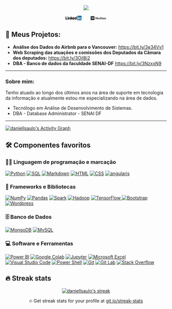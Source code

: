 <!-- [![author](https://img.shields.io/badge/author-daniellsaulo-red.svg)](https://www.linkedin.com/in/daniellsaulo) [![](https://img.shields.io/badge/python-3.7+-blue.svg)](https://www.python.org/downloads/release/python-3104/) [![GPLv3 license](https://img.shields.io/badge/License-GPLv3-blue.svg)](http://perso.crans.org/besson/LICENSE.html) [![contributions welcome](https://img.shields.io/badge/contributions-welcome-brightgreen.svg?style=flat)](https://github.com/daniellsaulo/data_science/issues) [![wakatime](https://wakatime.com/badge/user/5bc6d2ac-410f-444a-bca6-2e145aff0fa0.svg)](https://wakatime.com/@5bc6d2ac-410f-444a-bca6-2e145aff0fa0) -->

<p align="center">
  <img src="/img/github_cover.png" >
</p>

<!-- Aqui você encontra os *notebooks* dos meus projetos na área de Data Science, Machine Learning e Deep Learning. -->
<p align="center">
  <a href="https://linkedin.com/in/daniellsaulo/"><img src="/img/linkedin.png" width="10%" ></a> &#8287;&#8287;&#8287;&#8287;&#8287; <a href="https://medium.com/@daniellsaulo"><img src="/img/medium.png"  width="10%" ></a>
</p>

## 📘 Meus Projetos:

- **Análise dos Dados do Airbnb para o Vancouver:** https://bit.ly/3e34Vv1
- **Web Scraping das atuações e comissões dos Deputados da Câmara dos deputados:** https://bit.ly/3Ojl8i2
- **DBA - Banco de dados da faculdade SENAI-DF** https://bit.ly/3NzxxN9

---

### Sobre mim:

Tenho atuado ao longo dos últimos anos na área de suporte em tecnologia da informação e atualmente estou me especializando na área de dados.

* Tecnólogo em Análise de Desenvolvimento de Sistemas.
* DBA - Database Administrator - SENAI DF

---


<a href="https://github.com/ashutosh00710/github-readme-activity-graph"><img alt="daniellsaulo's Activity Graph" src="https://activity-graph.herokuapp.com/graph?username=daniellsaulo&theme=react-dark&hide_border=true" /></a>

## 🛠️ Componentes favoritos 

### 👨‍💻 Linguagem de programação e marcação

<p>
    <a href="https://github.com/search?q=user%3Adaniellsaulo+language%3Apython"><img alt="Python" src="https://img.shields.io/badge/Python-14354C.svg?logo=python&logoColor=white"></a>
    <a href="https://github.com/search?q=user%3Adaniellsaulo+language%3Asql"><img alt="SQL" src="https://custom-icon-badges.herokuapp.com/badge/SQL-025E8C.svg?logo=database&logoColor=white"></a>
    <a href="https://github.com/search?q=user%3Adaniellsaulo+language%3Amarkdown"><img alt="Markdown" src="https://img.shields.io/badge/Markdown-000000.svg?logo=markdown&logoColor=white"></a>
    <a href="https://github.com/search?q=user%3Adaniellsaulo+language%3Ahtml"><img alt="HTML" src="https://img.shields.io/badge/HTML-E34F26.svg?logo=html5&logoColor=white"></a>
    <a href="https://github.com/search?q=user%3Adaniellsaulo+language%3Acss"><img alt="CSS" src="https://img.shields.io/badge/CSS-1572B6.svg?logo=css3&logoColor=white"></a>    
    <!-- <a href="https://github.com/search?q=user%3Adaniellsaulo+language%3Asass"><img alt="SASS" src="https://img.shields.io/badge/Sass-hotpink.svg?logo=SASS&logoColor=white"></a>
    <a href="https://github.com/search?q=user%3Adaniellsaulo+language%3Ajavascript"><img alt="JavaScript" src="https://img.shields.io/badge/JavaScript-F7DF1E.svg?logo=javascript&logoColor=black"></a>
    <a href="https://github.com/search?q=user%3Adaniellsaulo+language%3AtypeScript"><img alt="TypeScript" src="https://img.shields.io/badge/TypeScript-007ACC.svg?logo=typescript&logoColor=white"></a> -->
    <a href="https://github.com/search?q=user%3Adaniellsaulo+language%3Ajavascript"><img alt="angularjs" src="https://img.shields.io/badge/angularjs-008080.svg?logo=angularjs&logoColor=white"></a>
    <!-- <a href="https://github.com/search?q=user%3Adaniellsaulo+language%3Aphp"><img alt="PHP" src="https://img.shields.io/badge/PHP-777BB4.svg?logo=php&logoColor=white"></a>
    <a href="https://github.com/search?q=user%3Adaniellsaulo+language%3Aruby"><img alt="Ruby" src="https://img.shields.io/badge/Ruby-CC342D.svg?logo=ruby&logoColor=white"></a> -->
    <!-- <a href="https://github.com/search?q=user%3Adaniellsaulo+language%3Ar"><img alt="R" src="https://img.shields.io/badge/R-276DC3.svg?logo=r&logoColor=white"></a> -->
    <!-- <a href="https://github.com/search?q=user%3Adaniellsaulo+language%3Adaxstudio"><img alt="Linguagem DAX" src="https://img.shields.io/badge/DAX%20Language-2671E5.svg?logo=daxstudio&logoColor=white"></a>
    <a href="https://github.com/search?q=user%3Adaniellsaulo+language%3Am"><img alt="Linguagem M" src="https://custom-icon-badges.herokuapp.com/badge/M%20Language-E61B23.svg?logo=M&logoColor=white"></a>
    <a href="https://github.com/search?q=user%3Adaniellsaulo+language%3Afigma"><img alt="Figma" src="https://img.shields.io/badge/Figma-F24E1E.svg?logo=Figma&logoColor=white"></a>
    <a href="https://github.com/search?q=user%3Adaniellsaulo+language%3Asvg"><img alt="SVG+XML" src="https://img.shields.io/badge/SVG%2BXML-e0982c.svg?logo=svg&logoColor=white"></a> -->

</p>

### 🧰 Frameworks e Bibliotecas

<p>
    <a href="#"><img alt="NumPy" src="https://img.shields.io/badge/Numpy-013243.svg?logo=numpy&logoColor=white"></a>
    <a href="#"><img alt="Pandas" src="https://img.shields.io/badge/Pandas-150458.svg?logo=pandas&logoColor=white"></a>
    <!-- <a href="#"><img alt="Flutter" src="https://img.shields.io/badge/Flutter-02569B.svg?logo=flutter&logoColor=white"></a> -->
    <a href="#"><img alt="Spark" src="https://img.shields.io/badge/Spark-E25A1C.svg?logo=apachespark&logoColor=white"></a>
    <a href="#"><img alt="Hadoop" src="https://custom-icon-badges.herokuapp.com/badge/Haddop-66CCFF.svg?logo=apachehadoop&logoColor=white"></a>
    <!-- a href="#"><img alt="Knime" src="https://custom-icon-badges.herokuapp.com/badge/Knime-3399cc.svg?logo=knime&logoColor=white"></a> -->
    <!-- a href="#"><img alt="Pentaho" src="https://custom-icon-badges.herokuapp.com/badge/Pentaho-3399cc.svg?logo=pentaho-logo&logoColor=white"></a> -->
    <a href="#"><img alt="TensorFlow" src="https://img.shields.io/badge/TensorFlow-FF6F00.svg?logo=TensorFlow&logoColor=white">
    <a href="#"><img alt="Bootstrap" src="https://img.shields.io/badge/Bootstrap-7952B3.svg?logo=bootstrap&logoColor=white"></a>
    <!-- <a href="#"><img alt="Material Design" src="https://img.shields.io/badge/Material%20Design-0081CB.svg?logo=material-design&logoColor=white"></a> -->
    <!-- <a href="#"><img alt="CakePHP" src="https://img.shields.io/badge/-Cake%20PHP-D33C43?logo=cakephp&logoColor=black"></a> -->
    <!-- <a href="#"><img alt="Laravel" src="https://img.shields.io/badge/Laravel-FF2D20.svg?logo=laravel&logoColor=white"></a> -->
    <a href="#"><img alt="Wordpress" src="https://img.shields.io/badge/Wordpress-21759B?logo=wordpress&logoColor=white"></a>
    <!-- <a href="#"><img alt="PHPUnit" src="https://custom-icon-badges.herokuapp.com/badge/PHPUnit-366488.svg?logo=test-tube&logoColor=white"></a> -->
    </a>
</p>

### 🗄️ Banco de Dados

<p>
    <!-- <a href="#"><img alt="GitHub Pages" src="https://img.shields.io/badge/GitHub%20Pages-327FC7.svg?logo=github&logoColor=white"></a> -->
    <!-- <a href="#"><img alt="Heroku" src="https://img.shields.io/badge/Heroku-430098.svg?logo=heroku&logoColor=white"></a> -->
    <!-- <a href="#"><img alt="Microsoft Azure" src="https://img.shields.io/badge/Microsoft%20Azure-0078D4.svg?logo=microsoftazure&logoColor=white"></a> -->
    <!-- <a href="#"><img alt="Docker" src="https://img.shields.io/badge/Docker-2496ED.svg?logo=docker&logoColor=white"></a> -->
    <a href="#"><img alt="MongoDB" src ="https://img.shields.io/badge/MongoDB-4ea94b.svg?logo=mongodb&logoColor=white"></a>
    <a href="#"><img alt="MySQL" src="https://img.shields.io/badge/MySQL-00f.svg?logo=mysql&logoColor=white"></a>
    <!-- <a href="#"><img alt="SQL Server" src ="https://img.shields.io/badge/<icrosoft%20SQL%20Server-CC2927.svg?logo=microsoftsqlserver&logoColor=white"></a> -->
    <!-- <a href="#"><img alt="PostgreSQL" src ="https://img.shields.io/badge/PostgreSQL-316192.svg?logo=postgresql&logoColor=white"></a> -->
    <!-- <a href="#"><img alt="SQLite" src ="https://img.shields.io/badge/SQLite-07405e.svg?logo=sqlite&logoColor=white"></a> -->
</p>

### 💻 Software e Ferramentas

<p>
    <!-- <a href="#"><img alt="Power Apps" src="https://img.shields.io/badge/Power%20Apps-742774?logo=powerapps&logoColor=white"></a> -->
    <a href="#"><img alt="Power BI" src="https://img.shields.io/badge/Power%20BI-F2C811.svg?logo=powerbi&logoColor=black"></a>
    <!-- <a href="#"><img alt="R Studio" src="https://img.shields.io/badge/R%20Studio-276DC3.svg?logo=rstudio&logoColor=white"></a> -->
    <a href="#"><img alt="Google Colab" src="https://img.shields.io/badge/Google%20Colab-F9AB00.svg?logo=googlecolab&logoColor=white"></a>
    <a href="#"><img alt="Jupyter" src="https://img.shields.io/badge/Jupyter-F37626.svg?logo=Jupyter&logoColor=white"></a>
    <!-- <a href="#"><img alt="Google Sheets" src="https://img.shields.io/badge/Google%20Sheets-34A853.svg?logo=google%20sheets&logoColor=white"></a> -->
    <a href="#"><img alt="Microsoft Excel" src="https://img.shields.io/badge/Microsoft%20Excel-217346?logo=microsoftexcel&logoColor=white"></a>
    <!-- <a href="#"><img alt="Brave" src="https://img.shields.io/badge/-Brave-FB542B?logo=brave&logoColor=white"></a>
    <a href="#"><img alt="Postman" src="https://img.shields.io/badge/Postman-FF6C37?logo=postman&logoColor=white"></a> -->
    <a href="#"><img alt="Visual Studio Code" src="https://img.shields.io/badge/Visual%20Studio%20Code-0078d7.svg?logo=visual-studio-code&logoColor=white"></a>
    <!-- <a href="#"><img alt="Sublime Text" src="https://img.shields.io/badge/Sublime%20Text-FF9800.svg?logo=sublimetext&logoColor=white"></a> -->
    <a href="#"><img alt="Power Shell" src="https://img.shields.io/badge/Power%20Shell-5391FE.svg?logo=powershell&logoColor=white"></a>
    <!-- <a href="#"><img alt="Vim" src="https://img.shields.io/badge/VIM-019733.svg?logo=vim&logoColor=white"></a> -->
    <a href="#"><img alt="Git" src="https://img.shields.io/badge/Git-F05033.svg?logo=git&logoColor=white"></a>
    <a href="#"><img alt="Git Lab" src="https://img.shields.io/badge/Git%20Lab-330F63?logo=gitlab&logoColor=white"></a>
    <a href="#"><img alt="Stack Overflow" src="https://img.shields.io/badge/-Stack%20Overflow-FE7A16?logo=stack-overflow&logoColor=white"></a>
    <!-- <a href="#"><img alt="Codepen" src="https://img.shields.io/badge/Codepen-000000.svg?logo=codepen&logoColor=white"></a>
    <a href="#"><img alt="Miro" src="https://img.shields.io/badge/Miro-050038.svg?logo=miro&logoColor=white"></a>
    <a href="#"><img alt="Confluence" src="https://img.shields.io/badge/Confluence%20Atlassian-172B4D?logo=confluence&logoColor=white"></a>
    <a href="#"><img alt="Jira Software" src="https://img.shields.io/badge/Jira%20Atlassian-0052CC?logo=jirasoftware&logoColor=white"></a>
    <a href="#"><img alt="Inkscape" src="https://img.shields.io/badge/Inkscape-000000?logo=Inkscape&logoColor=white"></a>
    <a href="#"><img alt="Photopea" src="https://img.shields.io/badge/Photopea-18A497?logo=photopea&logoColor=white"></a>
    <a href="#"><img alt="Figma" src="https://img.shields.io/badge/Figma-F24E1E.svg?logo=figma&logoColor=white"></a>
    <a href="#"><img alt="OBS Studio" src="https://img.shields.io/badge/-OBS%20Studio-302E31?logo=obs-studio&logoColor=white"></a> -->
</p>



## 🔥 Streak stats

<!-- GitHub Readme Streak Stats - https://github.com/daniellsaulo/github-readme-streak-stats -->
<p align="center">
  <a href="https://github.com/daniellsaulo/github-readme-streak-stats">
    <img title="🔥 Get streak stats for your profile at git.io/streak-stats" alt="daniellsaulo's streak" src="https://github-readme-streak-stats.herokuapp.com/?user=daniellsaulo&theme=monokai-metallian&hide_border=true"/>
  </a>
  <p align="center">🔥 Get streak stats for your profile at <a href="https://git.io/streak-stats">git.io/streak-stats</a></p>
</p>



